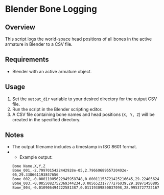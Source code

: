 # Blender Bone Logging

## Overview
This script logs the world-space head positions of all bones in the active armature in Blender to a CSV file.

## Requirements
- Blender with an active armature object.

## Usage
1. Set the `output_dir` variable to your desired directory for the output CSV file.
2. Run the script in the Blender scripting editor.
3. A CSV file containing bone names and head positions (`X, Y, Z`) will be created in the specified directory.

## Notes
- The output filename includes a timestamp in ISO 8601 format.
- - Example output:
  ```csv
  Bone Name,X,Y,Z
  Bone_001,-2.7997015422442928e-05,2.7966068955720402e-05,29.338661193847656
  Bone_002,-0.00011005622945958748,0.00011153721425216645,29.224056243896484
  Bone_003,-0.0055082752369344234,0.005652317777276039,29.10971450805664
  Bone_004,-0.010906494222581387,0.01119309850037098,28.995372772216797
  ```
